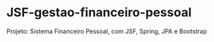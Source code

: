 # JSF-gestao-financeiro-pessoal
Projeto: Sistema Financeiro Pessoal, com JSF, Spring, JPA e Bootstrap
